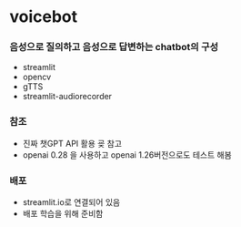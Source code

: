 # voicebot 
### 음성으로 질의하고 음성으로 답변하는 chatbot의 구성 
- streamlit
- opencv
- gTTS
- streamlit-audiorecorder
###  참조 
- 진짜 챗GPT API 활용 굦 참고
- openai 0.28 을 사용하고 openai 1.26버전으로도 테스트 해봄

### 배포
- streamlit.io로 연결되어 있음
- 배포 학습을 위해 준비함
